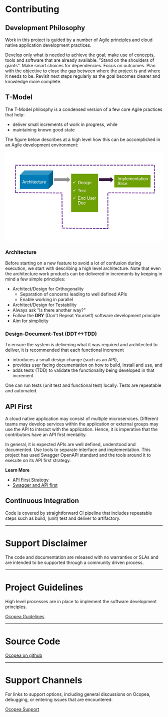 # Contributing

## Development Philosophy

Work in this project is guided by a number of Agile principles and cloud native application development practices.

Develop only what is needed to achieve the goal; make use of concepts, tools
and software that are already available. "Stand on the shoulders of giants".
Make smart choices for dependencies.  Focus on outcomes. Plan with the
objective to close the gap between where the project is and where it needs to
be.  Revisit next steps regularly as the goal becomes clearer and knowledge
more complete.

## T-Model

The T-Model philosphy is a condensed version of a few core Agile practices that help:

* deliver small increments of work in progress, while
* maintaining known good state

The figure below describes at a high level how this can be accomplished in an Agile development environment:

![Alt text](img/T-model.jpg)

### Architecture

Before starting on a new feature to avoid a lot of confusion during execution, we start with describing a high level architecture.
Note that even the architecture work products can be delivered in increments by keeping in mind a few simple principles:

* Architect/Design for Orthogonality
    * Separation of concerns leading to well defined APIs
    * Enable working in parallel
* Architect/Design for Testability
* Always ask "Is there another way?"
* Follow the **DRY** (Don't Repeat Yourself) software development principle
* Aim for simplicity

### Design-Document-Test (DDT<->TDD)

To ensure the system is delivering what it was required and architected to deliver, it is recommended that each functional increment

* introduces a small design change (such as an API),
* provides user facing documentation on how to build, install and use, and
* adds tests (TDD) to validate the functionality being developed in that increment.

One can run tests (unit test and functional test) locally. Tests are repeatable and automated.

## API First

A cloud native application may consist of multiple microservices.
Different teams may develop services within the application or external groups may use the API to interact with the application.
Hence, it is imperative that the contributors have an API first mentality.

In general, it is expected APIs are well defined, understood and documented.  Use tools to separate interface and implementation.
This project has used Swagger OpenAPI standard and the tools around it to execute on its API first strategy.

**Learn More** 

* [API First Strategy](https://www.oreilly.com/ideas/an-api-first-approach-for-cloud-native-app-development)
* [Swagger and API first](https://swagger.io/api-first-approach-with-swagger/)

## Continuous Integration

Code is covered by straightforward CI pipeline that includes repeatable steps
such as build, (unit) test and deliver to artifactory.

---

# Support Disclaimer

The code and documentation are released with no warranties or SLAs and are
intended to be supported through a community driven process.

---

# Project Guidelines

High level processes are in place to implement the software development principles.

[Ocopea Guidelines](guidelines.md)

---

# Source Code

[Ocopea on github](https://github.com/ocopea)

---

# Support Channels

For links to support options, including general discussions on Ocopea, debugging, or entering issues that are encountered:

[Ocopea Support](support.md)

